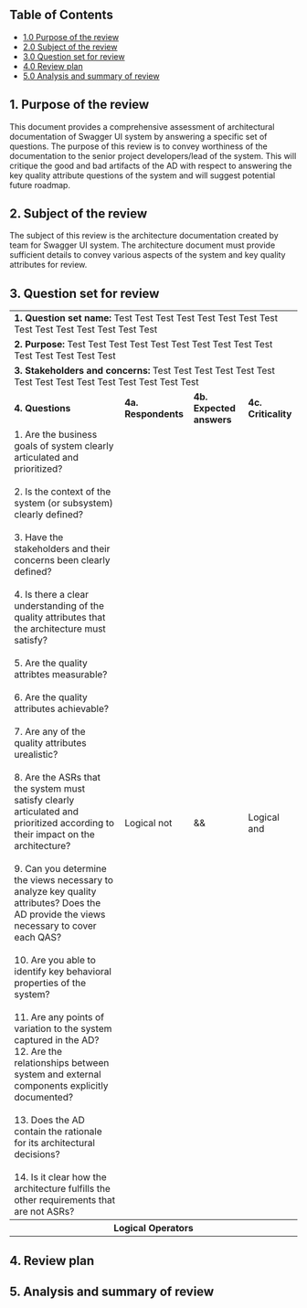 
## Table of Contents

 - [1.0 Purpose of the review](#1-purpose-of-the-review)
 - [2.0 Subject of the review](#2-subject-of-the-review)
 - [3.0 Question set for review](#3-question-set-for-review)
 - [4.0 Review plan](#4-review-plan)
 - [5.0 Analysis and summary of review](#5-analysis-and-summary-of-review)


## 1. Purpose of the review

This document provides a comprehensive assessment of architectural documentation of Swagger UI system by answering a specific set of questions. The purpose of this review is to convey worthiness of the documentation to the senior project developers/lead of the system. This will critique the good and bad artifacts of the AD with respect to answering the key quality attribute questions of the system and will suggest potential future roadmap.

## 2. Subject of the review

The subject of this review is the architecture documentation created by team for Swagger UI system. The architecture document must provide sufficient details to convey various aspects of the system and key quality attributes for review.

## 3. Question set for review

<table>

  <tr><td colspan=4><b>1. Question set name:</b> Test Test Test Test Test Test Test Test Test Test Test Test Test Test Test</td></tr>
  <tr><td colspan=4><b>2. Purpose:</b> Test Test Test Test Test Test Test Test Test Test Test Test Test Test Test</td></tr>
  <tr><td colspan=4><b>3. Stakeholders and concerns:</b> Test Test Test Test Test Test Test Test Test Test Test Test Test Test Test</td></tr>
  <tr><td><b>4. Questions</b></td><td><b>4a. Respondents</b></td><td><b>4b. Expected answers</b></td><td><b>4c. Criticality</b></td></tr>
  
  <tr>
  <td>
  1. Are the business goals of system clearly articulated and prioritized?</br></br>
  2. Is the context of the system (or subsystem) clearly defined? </br></br>
  3. Have the stakeholders and their concerns been clearly defined? </br></br>
  4. Is there a clear understanding of the quality attributes that the architecture must satisfy? </br></br>
  5. Are the quality attribtes measurable? </br></br>
  6. Are the quality attributes achievable? </br></br>
  7. Are any of the quality attributes urealistic? </br></br>
  8. Are the ASRs that the system must satisfy clearly articulated and prioritized according to their impact on the architecture? </br></br>
  9. Can you determine the views necessary to analyze key quality attributes? Does the AD provide the views necessary to cover each QAS? </br></br>
  10. Are you able to identify key behavioral properties of the system? </br></br>
  11. Are any points of variation to the system captured in the AD?
  12. Are the relationships between system and external components explicitly documented? </br></br>
  13. Does the AD contain the rationale for its architectural decisions? </br></br>
  14. Is it clear how the architecture fulfills the other requirements that are not ASRs? </br>
  </td>
  
  <td>Logical not</td>
  
  <td>&&</td>
  
  <td>Logical and</td>
  
  </tr>
  
  <tr><th colspan=4>Logical Operators</th></tr>
  
  
</table>



## 4. Review plan


## 5. Analysis and summary of review
